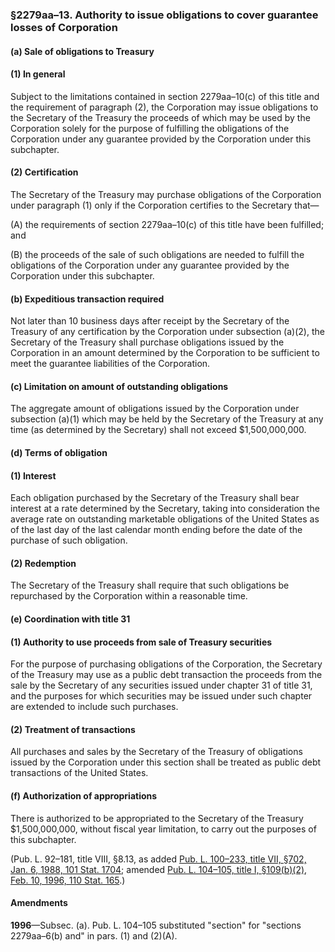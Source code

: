 ### §2279aa–13. Authority to issue obligations to cover guarantee losses of Corporation ###

[]()

#### (a) Sale of obligations to Treasury ####

[]()

#### (1) In general ####

Subject to the limitations contained in section 2279aa–10(c) of this title and the requirement of paragraph (2), the Corporation may issue obligations to the Secretary of the Treasury the proceeds of which may be used by the Corporation solely for the purpose of fulfilling the obligations of the Corporation under any guarantee provided by the Corporation under this subchapter.

[]()

#### (2) Certification ####

The Secretary of the Treasury may purchase obligations of the Corporation under paragraph (1) only if the Corporation certifies to the Secretary that—

[]()

(A) the requirements of section 2279aa–10(c) of this title have been fulfilled; and

[]()

(B) the proceeds of the sale of such obligations are needed to fulfill the obligations of the Corporation under any guarantee provided by the Corporation under this subchapter.

[]()

#### (b) Expeditious transaction required ####

Not later than 10 business days after receipt by the Secretary of the Treasury of any certification by the Corporation under subsection (a)(2), the Secretary of the Treasury shall purchase obligations issued by the Corporation in an amount determined by the Corporation to be sufficient to meet the guarantee liabilities of the Corporation.

[]()

#### (c) Limitation on amount of outstanding obligations ####

The aggregate amount of obligations issued by the Corporation under subsection (a)(1) which may be held by the Secretary of the Treasury at any time (as determined by the Secretary) shall not exceed $1,500,000,000.

[]()

#### (d) Terms of obligation ####

[]()

#### (1) Interest ####

Each obligation purchased by the Secretary of the Treasury shall bear interest at a rate determined by the Secretary, taking into consideration the average rate on outstanding marketable obligations of the United States as of the last day of the last calendar month ending before the date of the purchase of such obligation.

[]()

#### (2) Redemption ####

The Secretary of the Treasury shall require that such obligations be repurchased by the Corporation within a reasonable time.

[]()

#### (e) Coordination with title 31 ####

[]()

#### (1) Authority to use proceeds from sale of Treasury securities ####

For the purpose of purchasing obligations of the Corporation, the Secretary of the Treasury may use as a public debt transaction the proceeds from the sale by the Secretary of any securities issued under chapter 31 of title 31, and the purposes for which securities may be issued under such chapter are extended to include such purchases.

[]()

#### (2) Treatment of transactions ####

All purchases and sales by the Secretary of the Treasury of obligations issued by the Corporation under this section shall be treated as public debt transactions of the United States.

[]()

#### (f) Authorization of appropriations ####

There is authorized to be appropriated to the Secretary of the Treasury $1,500,000,000, without fiscal year limitation, to carry out the purposes of this subchapter.

(Pub. L. 92–181, title VIII, §8.13, as added [Pub. L. 100–233, title VII, §702, Jan. 6, 1988, 101 Stat. 1704](/statviewer.htm?volume=101&page=1704); amended [Pub. L. 104–105, title I, §109(b)(2), Feb. 10, 1996, 110 Stat. 165](/statviewer.htm?volume=110&page=165).)

#### Amendments ####

**1996**—Subsec. (a). Pub. L. 104–105 substituted "section" for "sections 2279aa–6(b) and" in pars. (1) and (2)(A).